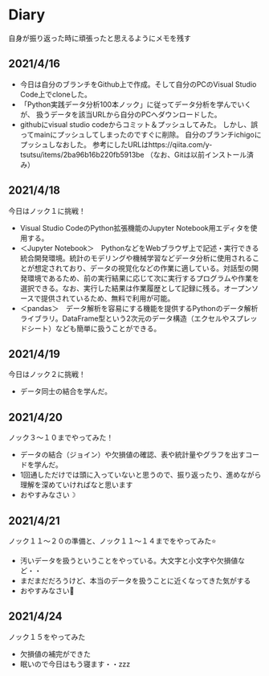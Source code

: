 # Diary
自身が振り返った時に頑張ったと思えるようにメモを残す


## 2021/4/16
- 今日は自分のブランチをGithub上で作成。そして自分のPCのVisual Studio Code上でcloneした。
- 「Python実践データ分析100本ノック」に従ってデータ分析を学んでいくが、
扱うデータを該当URLから自分のPCへダウンロードした。
- githubにvisual studio codeからコミット＆プッシュしてみた。
しかし、誤ってmainにプッシュしてしまったのですぐに削除。
自分のブランチichigoにプッシュしなおした。
参考にしたURLはhttps://qiita.com/y-tsutsu/items/2ba96b16b220fb5913be
（なお、Gitは以前インストール済み）


## 2021/4/18
今日はノック１に挑戦！
- Visual Studio CodeのPython拡張機能のJupyter Notebook用エディタを使用する。
- ＜Jupyter Notebook＞　PythonなどをWebブラウザ上で記述・実行できる統合開発環境。統計のモデリングや機械学習などデータ分析に使用されることが想定されており、データの視覚化などの作業に適している。対話型の開発環境であるため、前の実行結果に応じて次に実行するプログラムや作業を選択できる。なお、実行した結果は作業履歴として記録に残る。オープンソースで提供されているため、無料で利用が可能。
- ＜pandas＞　データ解析を容易にする機能を提供するPythonのデータ解析ライブラリ。DataFrame型という2次元のデータ構造（エクセルやスプレッドシート）なども簡単に扱うことができる。


## 2021/4/19
今日はノック２に挑戦！
- データ同士の結合を学んだ。

## 2021/4/20
ノック３～１０までやってみた！
- データの結合（ジョイン）や欠損値の確認、表や統計量やグラフを出すコードを学んだ。
- 1回通しただけでは頭に入っていないと思うので、振り返ったり、進めながら理解を深めていければなと思います
- おやすみなさい☽

## 2021/4/21
ノック１１～２０の準備と、ノック１１～１４までをやってみた⭐
- 汚いデータを扱うということをやっている。大文字と小文字や欠損値など・・
- まだまだだろうけど、本当のデータを扱うことに近くなってきた気がする
- おやすみなさい🌛

## 2021/4/24
ノック１５をやってみた
- 欠損値の補完ができた
- 眠いので今日はもう寝ます・・zzz

